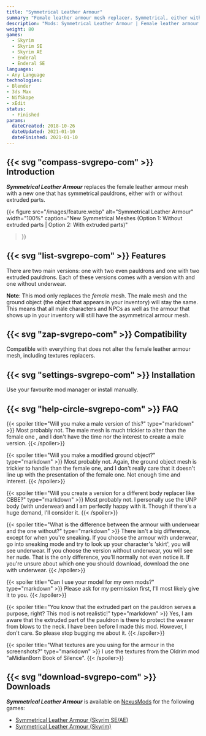 ```yaml
---
title: "Symmetrical Leather Armour"
summary: "Female leather armour mesh replacer. Symmetrical, either with or without extruded pauldrons. Compatible with everything, including texture replacers. No ESP file."
description: "Mods: Symmetrical Leather Armour | Female leather armour mesh replacer. Symmetrical, either with or without extruded pauldrons. Compatible with everything, including texture replacers. No ESP file."
weight: 80
games:
  - Skyrim
  - Skyrim SE
  - Skyrim AE
  - Enderal
  - Enderal SE
languages:
- Any Language
technologies:
- Blender
- 3ds Max
- NifSkope
- xEdit
status:
  - Finished
params:
  dateCreated: 2018-10-26
  dateUpdated: 2021-01-10
  dateFinished: 2021-01-10
---
```


## {{< svg "compass-svgrepo-com" >}} Introduction

_**Symmetrical Leather Armour**_ replaces the female leather armour mesh with a new one that has symmetrical pauldrons, either with or without extruded parts.

{{< figure
  src="/images/feature.webp"
  alt="Symmetrical Leather Armour"
  width="100%"
  caption="New Symmetrical Meshes (Option 1: Without extruded parts | Option 2: With extruded parts)"
>}}

## {{< svg "list-svgrepo-com" >}} Features

There are two main versions: one with two even pauldrons and one with two extruded pauldrons. Each of these versions comes with a version with and one without underwear.

**Note**: This mod only replaces the *female* mesh. The male mesh and the ground object (the object that appears in your inventory) will stay the same. This means that all male characters and NPCs as well as the armour that shows up in your inventory will still have the asymmetrical armour mesh.

## {{< svg "zap-svgrepo-com" >}} Compatibility

Compatible with everything that does not alter the female leather armour mesh, including textures replacers.

## {{< svg "settings-svgrepo-com" >}} Installation

Use your favourite mod manager or install manually.

## {{< svg "help-circle-svgrepo-com" >}} FAQ

{{< spoiler title="Will you make a male version of this?" type="markdown" >}}
Most probably not. The male mesh is much trickier to alter than the female one , and I don't have the time nor the interest to create a male version.
{{< /spoiler>}}

{{< spoiler title="Will you make a modified ground object?" type="markdown" >}}
Most probably not. Again, the ground object mesh is trickier to handle than the female one, and I don't really care that it doesn't line up with the presentation of the female one. Not enough time and interest.
{{< /spoiler>}}

{{< spoiler title="Will you create a version for a different body replacer like CBBE?" type="markdown" >}}
Most probably not. I personally use the UNP body (with underwear) and I am perfectly happy with it. Though if there's a huge demand, I'll consider it.
{{< /spoiler>}}

{{< spoiler title="What is the difference between the armour with underwear and the one without?" type="markdown" >}}
There isn't a big difference, except for when you're sneaking. If you choose the armour with underwear, go into sneaking mode and try to look up your character's 'skirt', you will see underwear. If you choose the version without underwear, you will see her nude. That is the only difference, you'll normally not even notice it. If you're unsure about which one you should download, download the one with underwear.
{{< /spoiler>}}

{{< spoiler title="Can I use your model for my own mods?" type="markdown" >}}
Please ask for my permission first, I'll most likely give it to you.
{{< /spoiler>}}

{{< spoiler title="You know that the extruded part on the pauldron serves a purpose, right? This mod is not realistic!" type="markdown" >}}
Yes, I am aware that the extruded part of the pauldron is there to protect the wearer from blows to the neck. I have been before I made this mod. However, I don't care. So please stop bugging me about it.
{{< /spoiler>}}

{{< spoiler title="What textures are you using for the armour in the screenshots?" type="markdown" >}}
I use the textures from the Oldrim mod "aMidianBorn Book of Silence".
{{< /spoiler>}}

## {{< svg "download-svgrepo-com" >}} Downloads

_**Symmetrical Leather Armour**_ is available on [NexusMods](https://next.nexusmods.com/profile/dovaya/mods) for the following games:

- [Symmetrical Leather Armour (Skyrim SE/AE)](https://www.nexusmods.com/skyrimspecialedition/mods/20793)
- [Symmetrical Leather Armour (Skyrim)](https://www.nexusmods.com/skyrim/mods/94289)